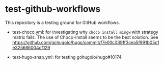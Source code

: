 # test-github-workflows

This repository is a testing ground for GitHub workflows.

* test-choco.yml: for investigating why `choco install mingw` with strategy matrix fails.
  The use of Choco-Install seems to be the best solution.
  See <https://github.com/gohugoio/hugo/commit/f7e00c039ff3cea5f991b05c1e325666004cf129>

* test-hugo-snap.yml: for testing gohugoio/hugo#10174
